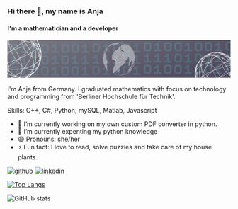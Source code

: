 ### Hi there 👋, my name is Anja
#### I'm a mathematician and a developer
![I'm a mathematician and a developer](Banner.png)

I'm Anja from Germany. I graduated mathematics with focus on technology and programming from 'Berliner Hochschule für Technik'. 

Skills: C++, C#, Python, mySQL, Matlab, Javascript

- 🔭 I’m currently working on my own custom PDF converter in python. 
- 🌱 I’m currently expenting my python knowledge 
- 😄 Pronouns: she/her 
- ⚡ Fun fact: I love to read, solve puzzles and take care of my house plants. 


[<img src='https://cdn.jsdelivr.net/npm/simple-icons@3.0.1/icons/github.svg' alt='github' height='40'>](https://github.com/anjateichler)  [<img src='https://cdn.jsdelivr.net/npm/simple-icons@3.0.1/icons/linkedin.svg' alt='linkedin' height='40'>](https://www.linkedin.com/in/https://www.linkedin.com/in/anjateichler//)  

[![Top Langs](https://github-readme-stats.vercel.app/api/top-langs/?username=anjateichler)](https://github.com/anuraghazra/github-readme-stats)

![GitHub stats](https://github-readme-stats.vercel.app/api?username=anjateichler&show_icons=true) 
